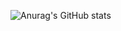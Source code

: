 ![Anurag's GitHub stats](https://github-readme-stats.vercel.app/api?username=anuraghazra&show_icons=true&theme=tokyonight)
